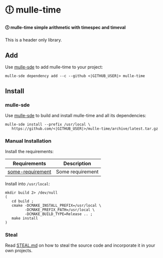# 🕕 mulle-time

#### 🕕 mulle-time simple arithmetic with timespec and timeval

This is a header only library.

## Add

Use [mulle-sde](//github.com/mulle-sde) to add mulle-time to your project:

``` console
mulle-sde dependency add --c --github <|GITHUB_USER|> mulle-time
```

## Install

### mulle-sde

Use [mulle-sde](//github.com/mulle-sde) to build and install mulle-time
and all its dependencies:

```
mulle-sde install --prefix /usr/local \
   https://github.com/<|GITHUB_USER|>/mulle-time/archive/latest.tar.gz
```

### Manual Installation


Install the requirements:

Requirements                                      | Description
--------------------------------------------------|-----------------------
[some-requirement](//github.com/some/requirement) | Some requirement

Install into `/usr/local`:

```
mkdir build 2> /dev/null
(
   cd build ;
   cmake -DCMAKE_INSTALL_PREFIX=/usr/local \
         -DCMAKE_PREFIX_PATH=/usr/local \
         -DCMAKE_BUILD_TYPE=Release .. ;
   make install
)
```

### Steal

Read [STEAL.md](//github.com/mulle-c11/dox/STEAL.md) on how to steal the
source code and incorporate it in your own projects.
